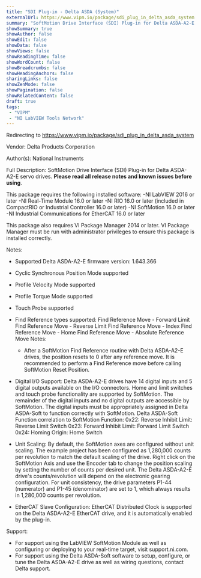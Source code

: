 ```yaml
---
title: "SDI Plug-in - Delta ASDA (System)"
externalUrl: https://www.vipm.io/package/sdi_plug_in_delta_asda_system
summary: "SoftMotion Drive Interface (SDI) Plug-in for Delta ASDA-A2-E servo drives."
showSummary: true
showAuthor: false
showEdit: false
showData: false
showViews: false
showReadingTime: false
showWordCount: false
showBreadcrumbs: false
showHeadingAnchors: false
sharingLinks: false
showZenMode: false
showPagination: false
showRelatedContent: false
draft: true
tags:
 - "VIPM"
 - "NI LabVIEW Tools Network"
---
```


Redirecting to https://www.vipm.io/package/sdi_plug_in_delta_asda_system

Vendor: Delta Products Corporation

Author(s): National Instruments
 
Full Description:
SoftMotion Drive Interface (SDI) Plug-in for Delta ASDA-A2-E servo drives. **Please read all release notes and known issues before using**.

This package requires the following installed software:
-NI LabVIEW 2016 or later
-NI Real-Time Module 16.0 or later
-NI RIO 16.0 or later (included in CompactRIO or Industrial Controller 16.0 or later)
-NI SoftMotion 16.0 or later
-NI Industrial Communications for EtherCAT 16.0 or later

This package also requires VI Package Manager 2014 or later.
VI Package Manager must be run with administrator privileges to ensure this package is installed correctly.

Notes:
- Supported Delta ASDA-A2-E firmware version: 1.643.366
- Cyclic Synchronous Position Mode supported
- Profile Velocity Mode supported
- Profile Torque Mode supported
- Touch Probe supported
- Find Reference types supported:
  Find Reference Move - Forward Limit
  Find Reference Move - Reverse Limit
  Find Reference Move - Index
  Find Reference Move - Home
  Find Reference Move - Absolute
  Reference Move Notes:
  - After a SoftMotion Find Reference routine with Delta ASDA-A2-E drives, the position resets to 0 after any reference move. It is recommended to perform a Find Reference move before calling SoftMotion Reset Position.

- Digital I/O Support:
Delta ASDA-A2-E drives have 14 digital inputs and 5 digital outputs available on the I/O connectors. Home and limit switches and touch probe functionality are supported by SoftMotion. The remainder of the digital inputs and no digital outputs are accessible by SoftMotion. The digital inputs must be appropriately assigned in Delta ASDA-Soft to function correctly with SoftMotion.
Delta ASDA-Soft Function correlation to SoftMotion Function:
0x22: Reverse Inhibit Limit: Reverse Limit Switch
0x23: Forward Inhibit Limit: Forward Limit Switch
0x24: Homing Origin: Home Switch

- Unit Scaling:
By default, the SoftMotion axes are configured without unit scaling. The example project has been configured as 1,280,000 counts per revolution to match the default scaling of the drive. Right click on the SoftMotion Axis and use the Encoder tab to change the position scaling by setting the number of counts per desired unit.
The Delta ASDA-A2-E drive's counts/revolution will depend on the electronic gearing configuration. For unit consistency, the drive parameters P1-44 (numerator) and P1-45 (denominator) are set to 1, which always results in 1,280,000 counts per revolution.

- EtherCAT Slave Configuration:
EtherCAT Distributed Clock is supported on the Delta ASDA-A2-E EtherCAT drive, and it is automatically enabled by the plug-in.

Support:
- For support using the LabVIEW SoftMotion Module as well as configuring or deploying to your real-time target, visit support.ni.com.
- For support using the Delta ASDA-Soft software to setup, configure, or tune the Delta ASDA-A2-E drive as well as wiring questions, contact Delta support.